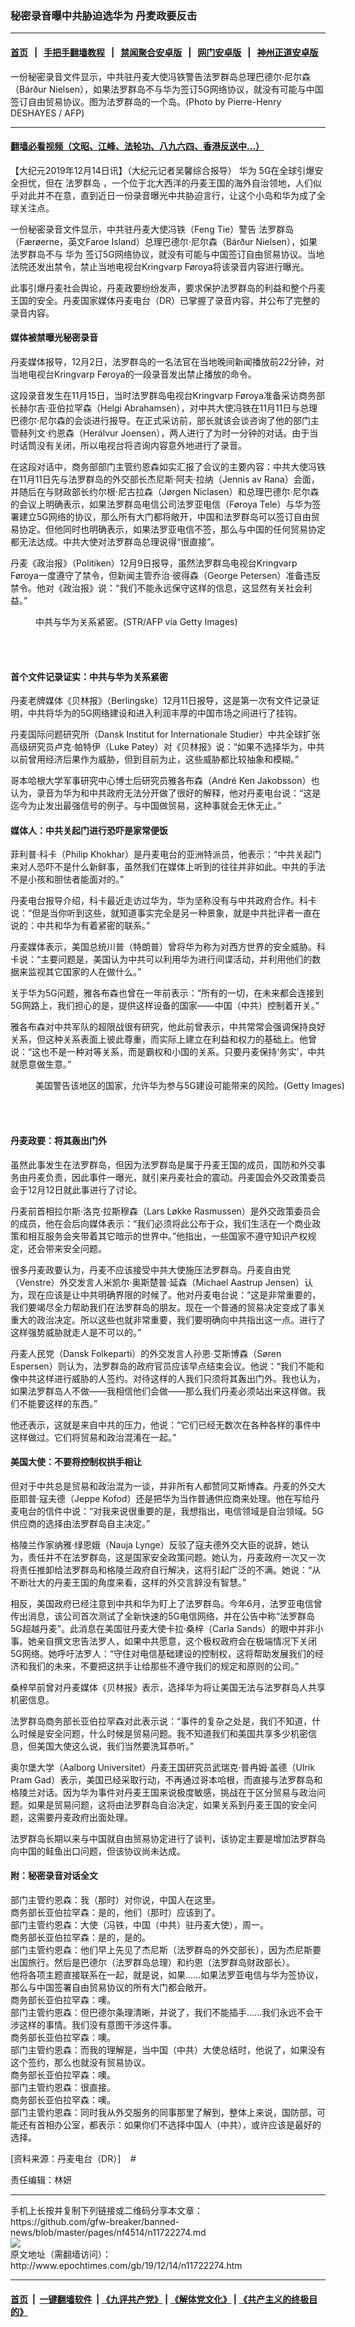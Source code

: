 ### 秘密录音曝中共胁迫选华为 丹麦政要反击
------------------------

#### [首页](https://github.com/gfw-breaker/banned-news/blob/master/README.md) &nbsp;&nbsp;|&nbsp;&nbsp; [手把手翻墙教程](https://github.com/gfw-breaker/guides/wiki) &nbsp;&nbsp;|&nbsp;&nbsp; [禁闻聚合安卓版](https://github.com/gfw-breaker/bn-android) &nbsp;&nbsp;|&nbsp;&nbsp; [网门安卓版](https://github.com/oGate2/oGate) &nbsp;&nbsp;|&nbsp;&nbsp; [神州正道安卓版](https://github.com/SzzdOgate/update) 



<div><img alt="" class="aligncenter wp-post-image" src="http://i.epochtimes.com/assets/uploads/2019/12/000_15X836-600x400.jpg"/>
<div class="red16 caption">
 一份秘密录音文件显示，中共驻丹麦大使冯铁警告法罗群岛总理巴德尔·尼尔森（Bárður Nielsen），如果法罗群岛不与华为签订5G网络协议，就没有可能与中国签订自由贸易协议。图为法罗群岛的一个岛。(Photo by Pierre-Henry DESHAYES / AFP)
</div>
</div><hr/>

#### [翻墙必看视频（文昭、江峰、法轮功、八九六四、香港反送中...）](https://github.com/gfw-breaker/banned-news/blob/master/pages/link3.md)

<div><p>
 【大纪元2019年12月14日讯】（大纪元记者吴馨综合报导）
 <ok href="http://www.epochtimes.com/gb/tag/%E5%8D%8E%E4%B8%BA.html">
  华为
 </ok>
 5G在全球引爆安全担忧，但在
 <ok href="http://www.epochtimes.com/gb/tag/%E6%B3%95%E7%BD%97%E7%BE%A4%E5%B2%9B.html">
  法罗群岛
 </ok>
 ，一个位于北大西洋的丹麦王国的海外自治领地，人们似乎对此并不在意，直到近日一份录音曝光中共胁迫言行，让这个小岛和华为成了全球关注点。
</p>
<p>
 一份秘密录音文件显示，中共驻丹麦大使冯铁（Feng Tie）警告
 <ok href="http://www.epochtimes.com/gb/tag/%E6%B3%95%E7%BD%97%E7%BE%A4%E5%B2%9B.html">
  法罗群岛
 </ok>
 （Færøerne，英文Faroe Island）总理巴德尔·尼尔森（Bárður Nielsen），如果法罗群岛不与
 <ok href="http://www.epochtimes.com/gb/tag/%E5%8D%8E%E4%B8%BA.html">
  华为
 </ok>
 签订5G网络协议，就没有可能与中国签订自由贸易协议。当地法院还发出禁令，禁止当地电视台Kringvarp Føroya将该录音内容进行曝光。
</p>
<p>
 此事引爆丹麦社会舆论，丹麦政要纷纷发声，要求保护法罗群岛的利益和整个丹麦王国的安全。丹麦国家媒体丹麦电台（DR）已掌握了录音内容，并公布了完整的录音内容。
</p>
<h4>
 媒体被禁曝光秘密录音
</h4>
<p>
 丹麦媒体报导，12月2日，法罗群岛的一名法官在当地晚间新闻播放前22分钟，对当地电视台Kringvarp Føroya的一段录音发出禁止播放的命令。
</p>
<p>
 这段录音发生在11月15日，当时法罗群岛电视台Kringvarp Føroya准备采访商务部长赫尔吉·亚伯拉罕森（Helgi Abrahamsen），对中共大使冯铁在11月11日与总理巴德尔·尼尔森的会谈进行报导。在正式采访前，部长就该会谈咨询了他的部门主管赫列文·约恩森（Herálvur Joensen），两人进行了为时一分钟的对话。由于当时话筒没有关闭，所以电视台将咨询内容意外地进行了录音。
</p>
<p>
 在这段对话中，商务部部门主管约恩森如实汇报了会议的主要内容：中共大使冯铁在11月11日先与法罗群岛的外交部长杰尼斯·阿夫·拉纳（Jennis av Rana）会面，并随后在与财政部长约尔根·尼古拉森（Jørgen Niclasen）和总理巴德尔·尼尔森的会议上明确表示，如果法罗群岛电信公司法罗亚电信（Føroya Tele）与华为签署建立5G网络的协议，那么所有大门都将敞开，中国和法罗群岛可以签订自由贸易协定。但他同时也明确表示，如果法罗亚电信不签，那么与中国的任何贸易协定都无法达成。中共大使对法罗群岛总理说得“很直接”。
</p>
<p>
 丹麦《政治报》（Politiken）12月9日报导，虽然法罗群岛电视台Kringvarp Føroya一度遵守了禁令，但新闻主管乔治·彼得森（George Petersen）准备违反禁令。他对《政治报》说：“我们不能永远保守这样的信息，这显然有关社会利益。”
</p>
<figure class="wp-caption aligncenter" id="attachment_11632741" style="width: 600px">
 <ok href="http://i.epochtimes.com/assets/uploads/2019/11/060fab95ddbb0c11d145f09138cad61e.jpg">
  <img alt="" class="size-large wp-image-11632741" src="http://i.epochtimes.com/assets/uploads/2019/11/060fab95ddbb0c11d145f09138cad61e-600x400.jpg"/>
 </ok>
 <br/><figcaption class="wp-caption-text">
  中共与华为关系紧密。(STR/AFP via Getty Images)
 </figcaption><br/>
</figure><br/>
<h4>
 首个文件记录证实：中共与华为关系紧密
</h4>
<p>
 丹麦老牌媒体《贝林报》（Berlingske）12月11日报导，这是第一次有文件记录证明，中共将华为的5G网络建设和进入利润丰厚的中国市场之间进行了挂钩。
</p>
<p>
 丹麦国际问题研究所（Dansk Institut for Internationale Studier）中共全球扩张高级研究员卢克·帕特伊（Luke Patey）对《贝林报》说：“如果不选择华为，中共以前曾用经济后果作为威胁，但到目前为止，这些威胁都比较抽象和模糊。”
</p>
<p>
 哥本哈根大学军事研究中心博士后研究员雅各布森（André Ken Jakobsson）也认为，录音为华为和中共政府无法分开做了很好的解释，他对丹麦电台说：“这是迄今为止发出最强信号的例子。与中国做贸易，这种事就会无休无止。”
</p>
<h4>
 媒体人：中共关起门进行恐吓是家常便饭
</h4>
<p>
 菲利普·科卡（Philip Khokhar）是丹麦电台的亚洲特派员，他表示：“中共关起门来对人恐吓不是什么新鲜事，虽然我们在媒体上听到的往往并非如此。中共的手法不是小孩和胆怯者能面对的。”
</p>
<p>
 丹麦电台报导介绍，科卡最近走访过华为，华为坚称没有与中共政府合作。科卡说：“但是当你听到这些，就知道事实完全是另一种景象，就是中共批评者一直在说的：中共和华为有着紧密的联系。”
</p>
<p>
 丹麦媒体表示，美国总统川普（特朗普）曾将华为称为对西方世界的安全威胁。科卡说：“主要问题是，美国认为中共可以利用华为进行间谍活动，并利用他们的数据来监视其它国家的人在做什么。”
</p>
<p>
 关于华为5G问题，雅各布森也曾在一年前表示：“所有的一切，在未来都会连接到5G网路上，我们担心的是，提供这样设备的国家——中国（中共）控制着开关。”
</p>
<p>
 雅各布森对中共军队的超限战很有研究，他此前曾表示，中共常常会强调保持良好关系，但这种关系表面上彼此尊重，而实际上建立在利益和权力的基础上。他曾说：“这也不是一种对等关系，而是霸权和小国的关系。只要丹麦保持‘务实’，中共就愿意做生意。”
</p>
<figure class="wp-caption aligncenter" id="attachment_11312168" style="width: 600px">
 <ok href="http://i.epochtimes.com/assets/uploads/2019/06/1905030710452378.jpg">
  <img alt="" class="size-large wp-image-11312168" src="http://i.epochtimes.com/assets/uploads/2019/06/1905030710452378-600x400.jpg"/>
 </ok>
 <br/><figcaption class="wp-caption-text">
  美国警告该地区的国家，允许华为参与5G建设可能带来的风险。(Getty Images)
 </figcaption><br/>
</figure><br/>
<h4>
 丹麦政要：将其轰出门外
</h4>
<p>
 虽然此事发生在法罗群岛，但因为法罗群岛是属于丹麦王国的成员，国防和外交事务由丹麦负责，因此事件一曝光，就引来丹麦社会的震动。丹麦国会外交政策委员会于12月12日就此事进行了讨论。
</p>
<p>
 丹麦前首相拉尔斯·洛克·拉斯穆森（Lars Løkke Rasmussen）是外交政策委员会的成员，他在会后向媒体表示：“我们必须将此公布于众，我们生活在一个商业政策和相互服务会夹带着其它暗示的世界中。”他指出，一些国家不遵守知识产权规定，还会带来安全问题。
</p>
<p>
 很多丹麦政要认为，丹麦不应该接受中共大使施压法罗群岛。丹麦自由党（Venstre）外交发言人米凯尔·奥斯楚普·延森（Michael Aastrup Jensen）认为，现在应该是让中共明确界限的时候了。他对丹麦电台说：“这是非常重要的，我们要竭尽全力帮助我们在法罗群岛的朋友。现在一个普通的贸易决定变成了事关重大的政治决定。所以这些也就非常重要，我们要明确向中共指出这一点。进行了这样强势威胁就走人是不可以的。”
</p>
<p>
 丹麦人民党（Dansk Folkeparti）的外交发言人孙恩·艾斯博森（Søren Espersen）则认为，法罗群岛的政府官员应该早点结束会议。他说：“我们不能和像中共这样进行威胁的人签约。对待这样的人我们只须将其轰出门外。我也认为，如果法罗群岛人不做——我相信他们会做——那么我们丹麦必须站出来这样做。我们不能要这样的东西。”
</p>
<p>
 他还表示，这就是来自中共的压力，他说：“它们已经无数次在各种各样的事件中这样做过。它们将贸易和政治混淆在一起。”
</p>
<h4>
 美国大使：不要将控制权拱手相让
</h4>
<p>
 但对于中共总是贸易和政治混为一谈，并非所有人都赞同艾斯博森。丹麦的外交大臣耶普‧寇夫德（Jeppe Kofod）还是把华为当作普通供应商来处理。他在写给丹麦电台的信件中说：“对我来说很重要的是，我想指出，电信领域是自治领域。5G供应商的选择由法罗群岛自主决定。”
</p>
<p>
 格陵兰作家纳雅‧绿恩娥（Nauja Lynge）反驳了寇夫德外交大臣的说辞，她认为，责任并不在法罗群岛，这是国家安全政策问题。她认为，丹麦政府一次又一次将责任推卸给法罗群岛和格陵兰政府自行解决，这将引起广泛的不满。她说：“从不断壮大的丹麦王国的角度来看，这样的外交言辞没有智慧。”
</p>
<p>
 相反，美国政府已经注意到中共和华为盯上了法罗群岛。今年6月，法罗亚电信曾传出消息，该公司首次测试了全新快速的5G电信网络，并在公告中称“法罗群岛5G超越丹麦”。此消息在美国驻丹麦大使卡拉·桑梓（Carla Sands）的眼中并非小事。她亲自撰文忠告法罗人，如果中共愿意，这个极权政府会在极端情况下关闭5G网络。她呼吁法罗人：“守住对电信基础建设的控制权，这将帮助发展我们的经济和我们的未来，不要把这拱手让给那些不遵守我们的规定和原则的公司。”
</p>
<p>
 桑梓早前曾对丹麦媒体《贝林报》表示，选择华为将让美国无法与法罗群岛人共享机密信息。
</p>
<p>
 法罗群岛商务部长亚伯拉罕森对此表示说：“事件的复杂之处是，我们不知道，什么时候是安全问题，什么时候是贸易问题。我不知道我们和美国共享多少机密信息，但美国大使这么说，我们当然要洗耳恭听。”
</p>
<p>
 奥尔堡大学（Aalborg Universitet）丹麦王国研究员武瑞克·普冉姆·盖德（Ulrik Pram Gad）表示，美国已经采取行动，不再通过哥本哈根，而直接与法罗群岛和格陵兰对话。因为华为事件对丹麦王国来说极度敏感，挑战在于区分贸易与政治问题。如果是贸易问题，这将由法罗群岛自治决定，如果关系到丹麦王国的安全问题，这需要丹麦政府出面处理。
</p>
<p>
 法罗群岛长期以来与中国就自由贸易协定进行了谈判，该协定主要是增加法罗群岛向中国的鲑鱼出口问题，但该协议尚未达成。
</p>
<h4>
 附：秘密录音对话全文
</h4>
<p>
 部门主管约恩森：我（那时）对你说，中国人在这里。
 <br/>
 商务部长亚伯拉罕森：是的，他们（那时）应该到了。
 <br/>
 部门主管约恩森：大使（冯铁，中国（中共）驻丹麦大使），周一。
 <br/>
 商务部长亚伯拉罕森：是的，是的。
 <br/>
 部门主管约恩森：他们早上先见了杰尼斯（法罗群岛的外交部长），因为杰尼斯要出国旅行。然后是巴德尔（法罗群岛总理）和约恩（法罗群岛财政部长）。
 <br/>
 他将各项主题直接联系在一起，就是说，如果……如果法罗亚电信与华为签协议，那么与中国签署自由贸易协议的所有大门都会敞开。
 <br/>
 商务部长亚伯拉罕森：噢。
 <br/>
 部门主管约恩森：但巴德尔条理清晰，并说了，我们不能插手……我们永远不会干涉这样的事情。我们没有意图干涉这件事。
 <br/>
 商务部长亚伯拉罕森：噢。
 <br/>
 部门主管约恩森：而我的理解是，当中国（中共）大使总结时，他说了，如果没有这个签约，那么也就没有贸易协议。
 <br/>
 商务部长亚伯拉罕森：噢。
 <br/>
 部门主管约恩森：很直接。
 <br/>
 商务部长亚伯拉罕森：噢。
 <br/>
 部门主管约恩森：同时我从外交服务的同事那里了解到，整体上来说，国防部，可能还有首相办公室，都表示：如果你们不选择中国人（中共），或许应该是最好的选择。
</p>
<p>
 [资料来源：丹麦电台（DR）]    #
</p>
<p>
 责任编辑：林妍
</p>
</div>
<hr/>
手机上长按并复制下列链接或二维码分享本文章：<br/>
https://github.com/gfw-breaker/banned-news/blob/master/pages/nf4514/n11722274.md <br/>
<a href='https://github.com/gfw-breaker/banned-news/blob/master/pages/nf4514/n11722274.md'><img src='https://github.com/gfw-breaker/banned-news/blob/master/pages/nf4514/n11722274.md.png'/></a> <br/>
原文地址（需翻墙访问）：http://www.epochtimes.com/gb/19/12/14/n11722274.htm


------------------------
#### [首页](https://github.com/gfw-breaker/banned-news/blob/master/README.md) &nbsp;|&nbsp; [一键翻墙软件](https://github.com/gfw-breaker/nogfw/blob/master/README.md) &nbsp;| [《九评共产党》](https://github.com/gfw-breaker/9ping.md/blob/master/README.md#九评之一评共产党是什么) | [《解体党文化》](https://github.com/gfw-breaker/jtdwh.md/blob/master/README.md) | [《共产主义的终极目的》](https://github.com/gfw-breaker/gczydzjmd.md/blob/master/README.md)


<img src='http://gfw-breaker.win/banned-news/pages/nf4514/n11722274.md' width='0px' height='0px'/>